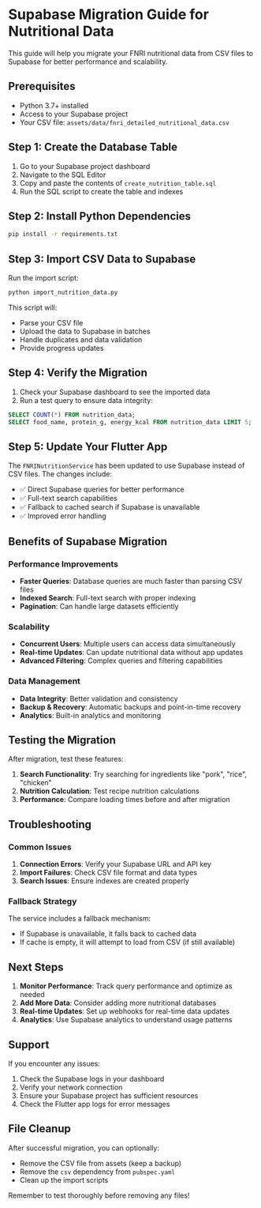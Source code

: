 # Supabase Migration Guide for Nutritional Data

This guide will help you migrate your FNRI nutritional data from CSV files to Supabase for better performance and scalability.

## Prerequisites

- Python 3.7+ installed
- Access to your Supabase project
- Your CSV file: `assets/data/fnri_detailed_nutritional_data.csv`

## Step 1: Create the Database Table

1. Go to your Supabase project dashboard
2. Navigate to the SQL Editor
3. Copy and paste the contents of `create_nutrition_table.sql`
4. Run the SQL script to create the table and indexes

## Step 2: Install Python Dependencies

```bash
pip install -r requirements.txt
```

## Step 3: Import CSV Data to Supabase

Run the import script:

```bash
python import_nutrition_data.py
```

This script will:
- Parse your CSV file
- Upload the data to Supabase in batches
- Handle duplicates and data validation
- Provide progress updates

## Step 4: Verify the Migration

1. Check your Supabase dashboard to see the imported data
2. Run a test query to ensure data integrity:

```sql
SELECT COUNT(*) FROM nutrition_data;
SELECT food_name, protein_g, energy_kcal FROM nutrition_data LIMIT 5;
```

## Step 5: Update Your Flutter App

The `FNRINutritionService` has been updated to use Supabase instead of CSV files. The changes include:

- ✅ Direct Supabase queries for better performance
- ✅ Full-text search capabilities
- ✅ Fallback to cached search if Supabase is unavailable
- ✅ Improved error handling

## Benefits of Supabase Migration

### Performance Improvements
- **Faster Queries**: Database queries are much faster than parsing CSV files
- **Indexed Search**: Full-text search with proper indexing
- **Pagination**: Can handle large datasets efficiently

### Scalability
- **Concurrent Users**: Multiple users can access data simultaneously
- **Real-time Updates**: Can update nutritional data without app updates
- **Advanced Filtering**: Complex queries and filtering capabilities

### Data Management
- **Data Integrity**: Better validation and consistency
- **Backup & Recovery**: Automatic backups and point-in-time recovery
- **Analytics**: Built-in analytics and monitoring

## Testing the Migration

After migration, test these features:

1. **Search Functionality**: Try searching for ingredients like "pork", "rice", "chicken"
2. **Nutrition Calculation**: Test recipe nutrition calculations
3. **Performance**: Compare loading times before and after migration

## Troubleshooting

### Common Issues

1. **Connection Errors**: Verify your Supabase URL and API key
2. **Import Failures**: Check CSV file format and data types
3. **Search Issues**: Ensure indexes are created properly

### Fallback Strategy

The service includes a fallback mechanism:
- If Supabase is unavailable, it falls back to cached data
- If cache is empty, it will attempt to load from CSV (if still available)

## Next Steps

1. **Monitor Performance**: Track query performance and optimize as needed
2. **Add More Data**: Consider adding more nutritional databases
3. **Real-time Updates**: Set up webhooks for real-time data updates
4. **Analytics**: Use Supabase analytics to understand usage patterns

## Support

If you encounter any issues:
1. Check the Supabase logs in your dashboard
2. Verify your network connection
3. Ensure your Supabase project has sufficient resources
4. Check the Flutter app logs for error messages

## File Cleanup

After successful migration, you can optionally:
- Remove the CSV file from assets (keep a backup)
- Remove the `csv` dependency from `pubspec.yaml`
- Clean up the import scripts

Remember to test thoroughly before removing any files!
